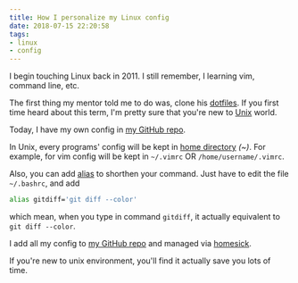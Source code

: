 ```yaml
---
title: How I personalize my Linux config
date: 2018-07-15 22:20:58
tags:
- linux
- config
---
```


I begin touching Linux back in 2011. I still remember, I learning vim, command line, etc.

The first thing my mentor told me to do was, clone his [dotfiles](https://www.quora.com/What-are-dotfiles).
If you first time heard about this term, I'm pretty sure that you're new to [Unix](https://en.wikipedia.org/wiki/Unix) world.

Today, I have my own config in [my GitHub repo](https://github.com/jslim89/dotfiles).

In Unix, every programs' config will be kept in [home directory](http://www.linfo.org/home_directory.html) _(~)_.
For example, for vim config will be kept in `~/.vimrc` OR `/home/username/.vimrc`.

Also, you can add [alias](http://www.linfo.org/alias.html) to shorthen your command. Just have to edit the file `~/.bashrc`, and add

```sh
alias gitdiff='git diff --color'
```

which mean, when you type in command `gitdiff`, it actually equivalent to `git diff --color`.

I add all my config to [my GitHub repo](https://github.com/jslim89/dotfiles) and managed via [homesick](https://github.com/technicalpickles/homesick).

If you're new to unix environment, you'll find it actually save you lots of time.
